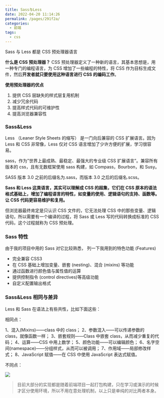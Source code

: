 ```yaml
---
title: Sass与Less
date: 2022-04-20 11:14:26
permalink: /pages/291f2a/
categories:
  - 前端
tags:
  - css
---
```


Sass 与 Less 都是 CSS 预处理器语言

**什么是 CSS 预处理器？**
CSS 预处理器定义了一种新的语言，其基本思想是，用一种专门的编程语言，为 CSS 增加了一些编程的特性，将 CSS 作为目标生成文件，然后**开发者就只要使用这种语言进行 CSS 的编码工作**。

**使用预处理器的优点**

1. 提供 CSS 层缺失的样式层复用机制
2. 减少冗余代码
3. 提高样式代码的可维护性
4. 提高浏览器兼容性

### Sass&Less

Less （Leaner Style Sheets 的缩写） 是一门向后兼容的 CSS 扩展语言。因为 Less 和 CSS 非常像，Less 仅对 CSS 语言增加了少许方便的扩展，学习很容易。

sass，作为”世界上最成熟、最稳定、最强大的专业级 CSS 扩展语言”。兼容所有版本的 css，且有无数框架使用 sass 构建，如 Compass，Bourbon，和 Susy。

SASS 版本 3.0 之前的后缀名为.sass，而版本 3.0 之后的后缀名.scss。

**Sass 和 Less 这类语言，其实可以理解成 CSS 的超集，它们在 CSS 原本的语法格式基础上，增加了编程语言的特性，如变量的使用、逻辑语句的支持、函数等。让 CSS 代码更容易维护和复用。**

但浏览器最终肯定是只认识 CSS 文件的，它无法处理 CSS 中的那些变量、逻辑语句，所以需要有一个编译的过程，将 Sass 或 Less 写的代码转换成标准的 CSS 代码，这个过程就称为 CSS 预处理。

### Sass 特性

由于我的项目中用的 Sass 对它比较熟悉， 列一下我用到的特色功能 (Features)

- 完全兼容 CSS3
- 在 CSS 基础上增加变量、嵌套 (nesting)、混合 (mixins) 等功能
- 通过函数进行颜色值与属性值的运算
- 提供控制指令 (control directives)等高级功能
- 自定义配置输出格式

### Sass&Less 相同与差异

Less 和 Sass 在语法上有些共性，比如下面这些：

相同点：

1、混入(Mixins)——class 中的 class；
2、参数混入——可以传递参数的 class，就像函数一样；
3、嵌套规则——Class 中嵌套 class，从而减少重复的代码；
4、运算——CSS 中用上数学；
5、颜色功能——可以编辑颜色；
6、名字空间(namespace)——分组样式，从而可以被调用；
7、作用域——局部修改样式；
8、JavaScript 赋值——在 CSS 中使用 JavaScript 表达式赋值。

不同点：

![](https://qiniu.espe.work/blog/20220420111523.png)

> 目前大部分的实现都是随着前端项目一起打包构建，只在学习或演示的时候才区分使用环境，所以不用在意处理机制，以上只是单纯的对比两者本身。
